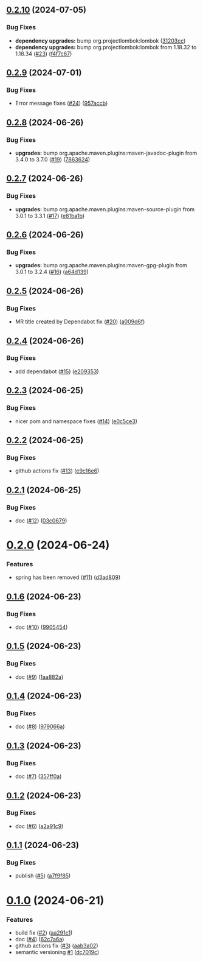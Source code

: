 ## [0.2.10](https://github.com/Andras-Csanyi/bean-validation-extensions/compare/0.2.9...0.2.10) (2024-07-05)


### Bug Fixes

* **dependency upgrades:** bump org.projectlombok:lombok ([31203cc](https://github.com/Andras-Csanyi/bean-validation-extensions/commit/31203ccaec1ea776538b536243d1191375ab7c73))
* **dependency upgrades:** bump org.projectlombok:lombok from 1.18.32 to 1.18.34 ([#23](https://github.com/Andras-Csanyi/bean-validation-extensions/issues/23)) ([f4f7c67](https://github.com/Andras-Csanyi/bean-validation-extensions/commit/f4f7c67b3a6aeb72b2291c2e6e7d693f015494b8))

## [0.2.9](https://github.com/Andras-Csanyi/bean-validation-extensions/compare/0.2.8...0.2.9) (2024-07-01)


### Bug Fixes

* Error message fixes ([#24](https://github.com/Andras-Csanyi/bean-validation-extensions/issues/24)) ([957accb](https://github.com/Andras-Csanyi/bean-validation-extensions/commit/957accb3f96f3be5137d6db98c2f0fedbc9e2bea))

## [0.2.8](https://github.com/Andras-Csanyi/bean-validation-extensions/compare/0.2.7...0.2.8) (2024-06-26)


### Bug Fixes

* **upgrades:** bump org.apache.maven.plugins:maven-javadoc-plugin from 3.4.0 to 3.7.0 ([#19](https://github.com/Andras-Csanyi/bean-validation-extensions/issues/19)) ([7863624](https://github.com/Andras-Csanyi/bean-validation-extensions/commit/786362414f355811523f3e1c62aada02fbf3c342))

## [0.2.7](https://github.com/Andras-Csanyi/bean-validation-extensions/compare/0.2.6...0.2.7) (2024-06-26)


### Bug Fixes

* **upgrades:** bump org.apache.maven.plugins:maven-source-plugin from 3.0.1 to 3.3.1 ([#17](https://github.com/Andras-Csanyi/bean-validation-extensions/issues/17)) ([e81ba1b](https://github.com/Andras-Csanyi/bean-validation-extensions/commit/e81ba1b57a700064d484ed3928c0b07c9709148a))

## [0.2.6](https://github.com/Andras-Csanyi/bean-validation-extensions/compare/0.2.5...0.2.6) (2024-06-26)


### Bug Fixes

* **upgrades:** bump org.apache.maven.plugins:maven-gpg-plugin from 3.0.1 to 3.2.4 ([#16](https://github.com/Andras-Csanyi/bean-validation-extensions/issues/16)) ([a64d139](https://github.com/Andras-Csanyi/bean-validation-extensions/commit/a64d139d9d68be4ad78f661f2b292f34960a86e7))

## [0.2.5](https://github.com/Andras-Csanyi/bean-validation-extensions/compare/0.2.4...0.2.5) (2024-06-26)


### Bug Fixes

* MR title created by Dependabot fix ([#20](https://github.com/Andras-Csanyi/bean-validation-extensions/issues/20)) ([a009d6f](https://github.com/Andras-Csanyi/bean-validation-extensions/commit/a009d6f2b7caec250c7f9b5b6f9b889eb90fc180))

## [0.2.4](https://github.com/Andras-Csanyi/bean-validation-extensions/compare/0.2.3...0.2.4) (2024-06-26)


### Bug Fixes

* add dependabot ([#15](https://github.com/Andras-Csanyi/bean-validation-extensions/issues/15)) ([e209353](https://github.com/Andras-Csanyi/bean-validation-extensions/commit/e2093531687b9aad4226db554398b670490288a9))

## [0.2.3](https://github.com/Andras-Csanyi/bean-validation-extensions/compare/0.2.2...0.2.3) (2024-06-25)


### Bug Fixes

* nicer pom and namespace fixes ([#14](https://github.com/Andras-Csanyi/bean-validation-extensions/issues/14)) ([e0c5ce3](https://github.com/Andras-Csanyi/bean-validation-extensions/commit/e0c5ce3fdacb4e82810887101815fc8384b42d26))

## [0.2.2](https://github.com/Andras-Csanyi/bean-validation-extensions/compare/0.2.1...0.2.2) (2024-06-25)


### Bug Fixes

* github actions fix ([#13](https://github.com/Andras-Csanyi/bean-validation-extensions/issues/13)) ([e9c16e6](https://github.com/Andras-Csanyi/bean-validation-extensions/commit/e9c16e6ca60bac4267cb43c93da0651912c468f3))

## [0.2.1](https://github.com/Andras-Csanyi/bean-validation-extensions/compare/0.2.0...0.2.1) (2024-06-25)


### Bug Fixes

* doc ([#12](https://github.com/Andras-Csanyi/bean-validation-extensions/issues/12)) ([03c0679](https://github.com/Andras-Csanyi/bean-validation-extensions/commit/03c067924fdb57f292585dda98c7a64fedb5f58f))

# [0.2.0](https://github.com/Andras-Csanyi/bean-validation-extensions/compare/0.1.6...0.2.0) (2024-06-24)


### Features

* spring has been removed ([#11](https://github.com/Andras-Csanyi/bean-validation-extensions/issues/11)) ([d3ad809](https://github.com/Andras-Csanyi/bean-validation-extensions/commit/d3ad809d01d1517f5a924f78f149d6d779f279f3))

## [0.1.6](https://github.com/Andras-Csanyi/bean-validation-extensions/compare/0.1.5...0.1.6) (2024-06-23)


### Bug Fixes

* doc ([#10](https://github.com/Andras-Csanyi/bean-validation-extensions/issues/10)) ([9905454](https://github.com/Andras-Csanyi/bean-validation-extensions/commit/9905454d7a50bf7bbaf1d6b0ff3e8490f58cf2d8))

## [0.1.5](https://github.com/Andras-Csanyi/bean-validation-extensions/compare/0.1.4...0.1.5) (2024-06-23)


### Bug Fixes

* doc ([#9](https://github.com/Andras-Csanyi/bean-validation-extensions/issues/9)) ([1aa882a](https://github.com/Andras-Csanyi/bean-validation-extensions/commit/1aa882abf290e9aea1b99e03098421880d15b145))

## [0.1.4](https://github.com/Andras-Csanyi/bean-validation-extensions/compare/0.1.3...0.1.4) (2024-06-23)


### Bug Fixes

* doc ([#8](https://github.com/Andras-Csanyi/bean-validation-extensions/issues/8)) ([979066a](https://github.com/Andras-Csanyi/bean-validation-extensions/commit/979066ac4c5567def3acb7c08350ac13d737bac1))

## [0.1.3](https://github.com/Andras-Csanyi/bean-validation-extensions/compare/0.1.2...0.1.3) (2024-06-23)


### Bug Fixes

* doc ([#7](https://github.com/Andras-Csanyi/bean-validation-extensions/issues/7)) ([357ff0a](https://github.com/Andras-Csanyi/bean-validation-extensions/commit/357ff0ac22b288b98c3139428316210315442cf0))

## [0.1.2](https://github.com/Andras-Csanyi/bean-validation-extensions/compare/0.1.1...0.1.2) (2024-06-23)


### Bug Fixes

* doc ([#6](https://github.com/Andras-Csanyi/bean-validation-extensions/issues/6)) ([a2a91c9](https://github.com/Andras-Csanyi/bean-validation-extensions/commit/a2a91c9b3a6d89fb703d5b29b9aeb5bfcb9fb35d))

## [0.1.1](https://github.com/Andras-Csanyi/bean-validation-extensions/compare/0.1.0...0.1.1) (2024-06-23)


### Bug Fixes

* publish ([#5](https://github.com/Andras-Csanyi/bean-validation-extensions/issues/5)) ([a7f9f85](https://github.com/Andras-Csanyi/bean-validation-extensions/commit/a7f9f85518b507a348eb83948665ab993c1d0abe))

# [0.1.0](https://github.com/Andras-Csanyi/bean-validator-extensions/compare/0.0.0...0.1.0) (2024-06-21)


### Features

* build fix ([#2](https://github.com/Andras-Csanyi/bean-validator-extensions/issues/2)) ([aa291c1](https://github.com/Andras-Csanyi/bean-validator-extensions/commit/aa291c13dec1e8e3cf1fa92af6b5e62d93cfc4c2))
* doc ([#4](https://github.com/Andras-Csanyi/bean-validator-extensions/issues/4)) ([62c7a6a](https://github.com/Andras-Csanyi/bean-validator-extensions/commit/62c7a6ab9d32864c632cf068b99c277112e2f7a6))
* github actions fix ([#3](https://github.com/Andras-Csanyi/bean-validator-extensions/issues/3)) ([aab3a02](https://github.com/Andras-Csanyi/bean-validator-extensions/commit/aab3a0225ad0c47a8d50da4adfe21f3086fc6709))
* semantic versioning [#1](https://github.com/Andras-Csanyi/bean-validator-extensions/issues/1) ([dc7019c](https://github.com/Andras-Csanyi/bean-validator-extensions/commit/dc7019cf8165fbe3a56d77611b8ef2d3f3c3eba1))
